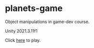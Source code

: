 # planets-game
Object manipulations in game-dev course.

Unity 2021.3.11f1

Click [here](https://by-games.itch.io/planets) to play.
